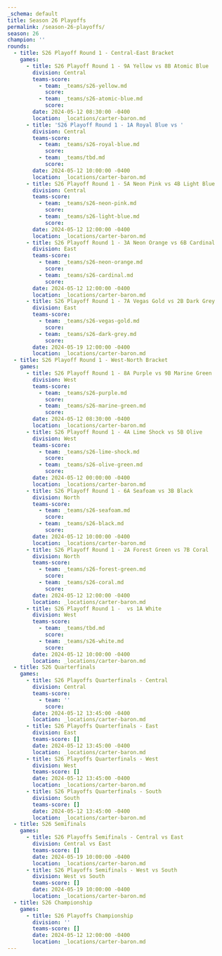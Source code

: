```yaml
---
_schema: default
title: Season 26 Playoffs
permalink: /season-26-playoffs/
season: 26
champion: ''
rounds:
  - title: S26 Playoff Round 1 - Central-East Bracket
    games:
      - title: S26 Playoff Round 1 - 9A Yellow vs 8B Atomic Blue
        division: Central
        teams-score:
          - team: _teams/s26-yellow.md
            score:
          - team: _teams/s26-atomic-blue.md
            score:
        date: 2024-05-12 08:30:00 -0400
        location: _locations/carter-baron.md
      - title: 'S26 Playoff Round 1 - 1A Royal Blue vs '
        division: Central
        teams-score:
          - team: _teams/s26-royal-blue.md
            score:
          - team: _teams/tbd.md
            score:
        date: 2024-05-12 10:00:00 -0400
        location: _locations/carter-baron.md
      - title: S26 Playoff Round 1 - 5A Neon Pink vs 4B Light Blue
        division: Central
        teams-score:
          - team: _teams/s26-neon-pink.md
            score:
          - team: _teams/s26-light-blue.md
            score:
        date: 2024-05-12 12:00:00 -0400
        location: _locations/carter-baron.md
      - title: S26 Playoff Round 1 - 3A Neon Orange vs 6B Cardinal
        division: East
        teams-score:
          - team: _teams/s26-neon-orange.md
            score:
          - team: _teams/s26-cardinal.md
            score:
        date: 2024-05-12 12:00:00 -0400
        location: _locations/carter-baron.md
      - title: S26 Playoff Round 1 - 7A Vegas Gold vs 2B Dark Grey
        division: East
        teams-score:
          - team: _teams/s26-vegas-gold.md
            score:
          - team: _teams/s26-dark-grey.md
            score:
        date: 2024-05-19 12:00:00 -0400
        location: _locations/carter-baron.md
  - title: S26 Playoff Round 1 - West-North Bracket
    games:
      - title: S26 Playoff Round 1 - 8A Purple vs 9B Marine Green
        division: West
        teams-score:
          - team: _teams/s26-purple.md
            score:
          - team: _teams/s26-marine-green.md
            score:
        date: 2024-05-12 08:30:00 -0400
        location: _locations/carter-baron.md
      - title: S26 Playoff Round 1 - 4A Lime Shock vs 5B Olive
        division: West
        teams-score:
          - team: _teams/s26-lime-shock.md
            score:
          - team: _teams/s26-olive-green.md
            score:
        date: 2024-05-12 00:00:00 -0400
        location: _locations/carter-baron.md
      - title: S26 Playoff Round 1 - 6A Seafoam vs 3B Black
        division: North
        teams-score:
          - team: _teams/s26-seafoam.md
            score:
          - team: _teams/s26-black.md
            score:
        date: 2024-05-12 10:00:00 -0400
        location: _locations/carter-baron.md
      - title: S26 Playoff Round 1 - 2A Forest Green vs 7B Coral
        division: North
        teams-score:
          - team: _teams/s26-forest-green.md
            score:
          - team: _teams/s26-coral.md
            score:
        date: 2024-05-12 12:00:00 -0400
        location: _locations/carter-baron.md
      - title: S26 Playoff Round 1 -  vs 1A White
        division: West
        teams-score:
          - team: _teams/tbd.md
            score:
          - team: _teams/s26-white.md
            score:
        date: 2024-05-12 10:00:00 -0400
        location: _locations/carter-baron.md
  - title: S26 Quarterfinals
    games:
      - title: S26 Playoffs Quarterfinals - Central
        division: Central
        teams-score:
          - team: ''
            score:
        date: 2024-05-12 13:45:00 -0400
        location: _locations/carter-baron.md
      - title: S26 Playoffs Quarterfinals - East
        division: East
        teams-score: []
        date: 2024-05-12 13:45:00 -0400
        location: _locations/carter-baron.md
      - title: S26 Playoffs Quarterfinals - West
        division: West
        teams-score: []
        date: 2024-05-12 13:45:00 -0400
        location: _locations/carter-baron.md
      - title: S26 Playoffs Quarterfinals - South
        division: South
        teams-score: []
        date: 2024-05-12 13:45:00 -0400
        location: _locations/carter-baron.md
  - title: S26 Semifinals
    games:
      - title: S26 Playoffs Semifinals - Central vs East
        division: Central vs East
        teams-score: []
        date: 2024-05-19 10:00:00 -0400
        location: _locations/carter-baron.md
      - title: S26 Playoffs Semifinals - West vs South
        division: West vs South
        teams-score: []
        date: 2024-05-19 10:00:00 -0400
        location: _locations/carter-baron.md
  - title: S26 Championship
    games:
      - title: S26 Playoffs Championship
        division: ''
        teams-score: []
        date: 2024-05-12 12:00:00 -0400
        location: _locations/carter-baron.md
---
```


